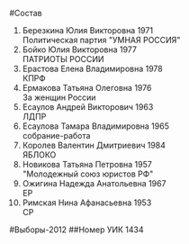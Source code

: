 #Состав
1. Березкина Юлия Викторовна 1971   
    Политическая партия "УМНАЯ РОССИЯ"
2. Бойко Юлия Викторовна 1977   
    ПАТРИОТЫ РОССИИ
3. Ерастова Елена Владимировна 1978   
    КПРФ
4. Ермакова Татьяна Олеговна 1976   
    За женщин России
5. Есаулов Андрей Викторович 1963   
    ЛДПР
6. Есаулова Тамара Владимировна 1965   
    собрание-работа
7. Королев Валентин Дмитриевич 1984   
    ЯБЛОКО
8. Новикова Татьяна Петровна 1957   
    "Молодежный союз юристов РФ"
9. Ожигина Надежда Анатольевна 1967   
    ЕР
10. Римская Нина Афанасьевна 1953   
    СР

#Выборы-2012
##Номер УИК
1434